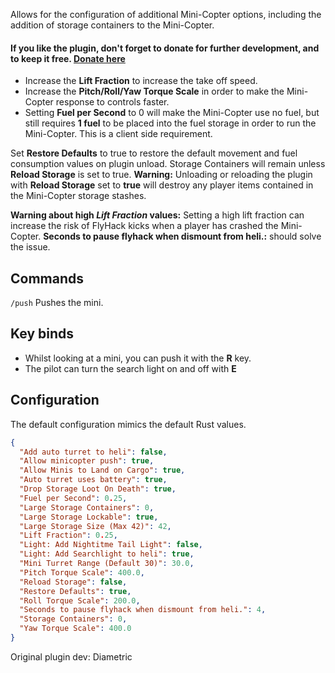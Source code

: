 Allows for the configuration of additional Mini-Copter options, including the addition of storage containers to the Mini-Copter.
 
#### If you like the plugin, don't forget to donate for further development, and to keep it free. [Donate here](http://https://umod.org/user/78yVj2xyGj/donate)

* Increase the **Lift Fraction** to increase the take off speed.
* Increase the **Pitch/Roll/Yaw Torque Scale** in order to make the Mini-Copter response to controls faster.
* Setting **Fuel per Second** to 0 will make the Mini-Copter use no fuel, but still requires **1 fuel** to be placed into the fuel storage in order to run the Mini-Copter. This is a client side requirement.

Set **Restore Defaults** to true to restore the default movement and fuel consumption values on plugin unload.   Storage Containers will remain unless **Reload Storage** is set to true. **Warning:** Unloading or reloading the plugin with **Reload Storage** set to **true** will destroy any player items contained in the Mini-Copter storage stashes.

**Warning about high *Lift Fraction* values:** Setting a high lift fraction can increase the risk of FlyHack kicks when a player has crashed the Mini-Copter. **Seconds to pause flyhack when dismount from heli.:** should solve the issue. 

## Commands
`/push` Pushes the mini.

## Key binds
* Whilst looking at a mini, you can push it with the **R** key.
* The pilot can turn the search light on and off with **E**

## Configuration

The default configuration mimics the default Rust values.

```json
{
  "Add auto turret to heli": false,
  "Allow minicopter push": true,
  "Allow Minis to Land on Cargo": true,
  "Auto turret uses battery": true,
  "Drop Storage Loot On Death": true,
  "Fuel per Second": 0.25,
  "Large Storage Containers": 0,
  "Large Storage Lockable": true,
  "Large Storage Size (Max 42)": 42,
  "Lift Fraction": 0.25,
  "Light: Add Nightitme Tail Light": false,
  "Light: Add Searchlight to heli": true,
  "Mini Turret Range (Default 30)": 30.0,
  "Pitch Torque Scale": 400.0,
  "Reload Storage": false,
  "Restore Defaults": true,
  "Roll Torque Scale": 200.0,
  "Seconds to pause flyhack when dismount from heli.": 4,
  "Storage Containers": 0,
  "Yaw Torque Scale": 400.0
}
```

Original plugin dev: Diametric